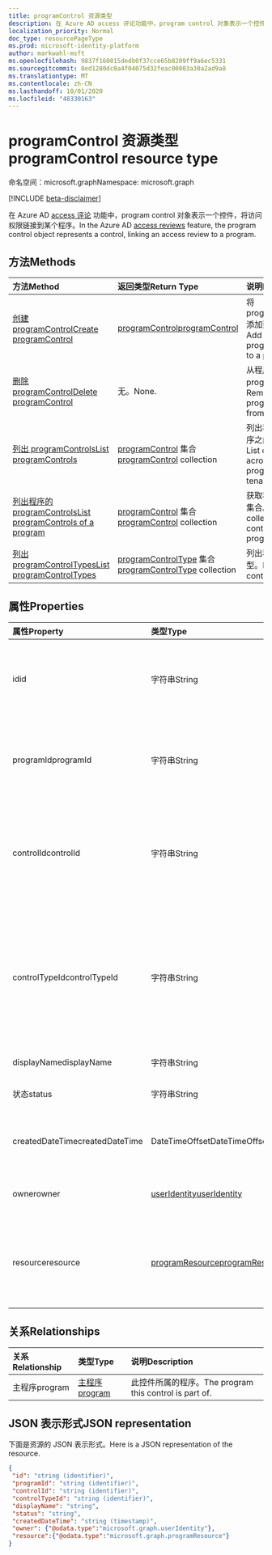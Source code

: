```yaml
---
title: programControl 资源类型
description: 在 Azure AD access 评论功能中，program control 对象表示一个控件，将访问权限链接到某个程序。
localization_priority: Normal
doc_type: resourcePageType
ms.prod: microsoft-identity-platform
author: markwahl-msft
ms.openlocfilehash: 9837f160015dedb0f37cce65b8209ff9a6ec5331
ms.sourcegitcommit: 8ed1280dc0a4f04075d32feac00003a30a2ad9a8
ms.translationtype: MT
ms.contentlocale: zh-CN
ms.lasthandoff: 10/01/2020
ms.locfileid: "48330163"
---
```

# <a name="programcontrol-resource-type"></a><span data-ttu-id="f5f46-103">programControl 资源类型</span><span class="sxs-lookup"><span data-stu-id="f5f46-103">programControl resource type</span></span>

<span data-ttu-id="f5f46-104">命名空间：microsoft.graph</span><span class="sxs-lookup"><span data-stu-id="f5f46-104">Namespace: microsoft.graph</span></span>

[!INCLUDE [beta-disclaimer](../../includes/beta-disclaimer.md)]

<span data-ttu-id="f5f46-105">在 Azure AD [access 评论](accessreviews-root.md) 功能中，program control 对象表示一个控件，将访问权限链接到某个程序。</span><span class="sxs-lookup"><span data-stu-id="f5f46-105">In the Azure AD [access reviews](accessreviews-root.md) feature, the program control object represents a control, linking an access review to a program.</span></span>


## <a name="methods"></a><span data-ttu-id="f5f46-106">方法</span><span class="sxs-lookup"><span data-stu-id="f5f46-106">Methods</span></span>

| <span data-ttu-id="f5f46-107">方法</span><span class="sxs-lookup"><span data-stu-id="f5f46-107">Method</span></span> | <span data-ttu-id="f5f46-108">返回类型</span><span class="sxs-lookup"><span data-stu-id="f5f46-108">Return Type</span></span> | <span data-ttu-id="f5f46-109">说明</span><span class="sxs-lookup"><span data-stu-id="f5f46-109">Description</span></span> |
|:------ |:----------- |:----------- |
| [<span data-ttu-id="f5f46-110">创建 programControl</span><span class="sxs-lookup"><span data-stu-id="f5f46-110">Create programControl</span></span>](../api/programcontrol-create.md) |    [<span data-ttu-id="f5f46-111">programControl</span><span class="sxs-lookup"><span data-stu-id="f5f46-111">programControl</span></span>](programcontrol.md) |   <span data-ttu-id="f5f46-112">将 programControl 添加到程序中。</span><span class="sxs-lookup"><span data-stu-id="f5f46-112">Add a programControl to a program.</span></span> |
| [<span data-ttu-id="f5f46-113">删除 programControl</span><span class="sxs-lookup"><span data-stu-id="f5f46-113">Delete programControl</span></span>](../api/programcontrol-delete.md) | <span data-ttu-id="f5f46-114">无。</span><span class="sxs-lookup"><span data-stu-id="f5f46-114">None.</span></span> | <span data-ttu-id="f5f46-115">从程序中删除 programControl。</span><span class="sxs-lookup"><span data-stu-id="f5f46-115">Remove a programControl from a program.</span></span> |
| [<span data-ttu-id="f5f46-116">列出 programControls</span><span class="sxs-lookup"><span data-stu-id="f5f46-116">List programControls</span></span>](../api/programcontrol-list.md) | <span data-ttu-id="f5f46-117">[programControl](programcontrol.md) 集合</span><span class="sxs-lookup"><span data-stu-id="f5f46-117">[programControl](programcontrol.md) collection</span></span> | <span data-ttu-id="f5f46-118">列出租户中所有程序之间的控件。</span><span class="sxs-lookup"><span data-stu-id="f5f46-118">List controls across all programs in the tenant.</span></span> |
| [<span data-ttu-id="f5f46-119">列出程序的 programControls</span><span class="sxs-lookup"><span data-stu-id="f5f46-119">List programControls of a program</span></span>](../api/program-listcontrols.md) | <span data-ttu-id="f5f46-120">[programControl](programcontrol.md) 集合</span><span class="sxs-lookup"><span data-stu-id="f5f46-120">[programControl](programcontrol.md) collection</span></span> |    <span data-ttu-id="f5f46-121">获取程序的控件的集合。</span><span class="sxs-lookup"><span data-stu-id="f5f46-121">Get a collection of the controls of a program.</span></span> |
| [<span data-ttu-id="f5f46-122">列出 programControlTypes</span><span class="sxs-lookup"><span data-stu-id="f5f46-122">List programControlTypes</span></span>](../api/programcontroltype-list.md) | <span data-ttu-id="f5f46-123">[programControlType](programcontroltype.md) 集合</span><span class="sxs-lookup"><span data-stu-id="f5f46-123">[programControlType](programcontroltype.md) collection</span></span>| <span data-ttu-id="f5f46-124">列出程序控制类型。</span><span class="sxs-lookup"><span data-stu-id="f5f46-124">List program control types.</span></span> |

## <a name="properties"></a><span data-ttu-id="f5f46-125">属性</span><span class="sxs-lookup"><span data-stu-id="f5f46-125">Properties</span></span>

| <span data-ttu-id="f5f46-126">属性</span><span class="sxs-lookup"><span data-stu-id="f5f46-126">Property</span></span> | <span data-ttu-id="f5f46-127">类型</span><span class="sxs-lookup"><span data-stu-id="f5f46-127">Type</span></span>   | <span data-ttu-id="f5f46-128">说明</span><span class="sxs-lookup"><span data-stu-id="f5f46-128">Description</span></span> |
|:-------- |:---- |:----------- |
| <span data-ttu-id="f5f46-129">id</span><span class="sxs-lookup"><span data-stu-id="f5f46-129">id</span></span> | <span data-ttu-id="f5f46-130">字符串</span><span class="sxs-lookup"><span data-stu-id="f5f46-130">String</span></span> | <span data-ttu-id="f5f46-131">程序和控件之间的链接的功能分配的标识符。</span><span class="sxs-lookup"><span data-stu-id="f5f46-131">The feature-assigned identifier of the link between program and control.</span></span> |
| <span data-ttu-id="f5f46-132">programId</span><span class="sxs-lookup"><span data-stu-id="f5f46-132">programId</span></span> | <span data-ttu-id="f5f46-133">字符串</span><span class="sxs-lookup"><span data-stu-id="f5f46-133">String</span></span> | <span data-ttu-id="f5f46-134">此控件所属程序的 programId。</span><span class="sxs-lookup"><span data-stu-id="f5f46-134">The programId of the program this control is a part of.</span></span> <span data-ttu-id="f5f46-135">创建时为必需项。</span><span class="sxs-lookup"><span data-stu-id="f5f46-135">Required on create.</span></span> |
| <span data-ttu-id="f5f46-136">controlId</span><span class="sxs-lookup"><span data-stu-id="f5f46-136">controlId</span></span> | <span data-ttu-id="f5f46-137">字符串</span><span class="sxs-lookup"><span data-stu-id="f5f46-137">String</span></span> | <span data-ttu-id="f5f46-138">控件的 controlId，特别是 access 评审的标识符。</span><span class="sxs-lookup"><span data-stu-id="f5f46-138">The controlId of the control, in particular the identifier of an access review.</span></span> <span data-ttu-id="f5f46-139">创建时为必需项。</span><span class="sxs-lookup"><span data-stu-id="f5f46-139">Required on create.</span></span> |
| <span data-ttu-id="f5f46-140">controlTypeId</span><span class="sxs-lookup"><span data-stu-id="f5f46-140">controlTypeId</span></span> | <span data-ttu-id="f5f46-141">字符串</span><span class="sxs-lookup"><span data-stu-id="f5f46-141">String</span></span> | <span data-ttu-id="f5f46-142">ProgramControlType 标识程序控制的类型-例如，链接到来宾访问审阅的控件。</span><span class="sxs-lookup"><span data-stu-id="f5f46-142">The programControlType identifies the type of program control - for example, a control linking to guest access reviews.</span></span> <span data-ttu-id="f5f46-143">创建时为必需项。</span><span class="sxs-lookup"><span data-stu-id="f5f46-143">Required on create.</span></span> |
| <span data-ttu-id="f5f46-144">displayName</span><span class="sxs-lookup"><span data-stu-id="f5f46-144">displayName</span></span> | <span data-ttu-id="f5f46-145">字符串</span><span class="sxs-lookup"><span data-stu-id="f5f46-145">String</span></span> | <span data-ttu-id="f5f46-146">控件的名称。</span><span class="sxs-lookup"><span data-stu-id="f5f46-146">The name of the control.</span></span> |
| <span data-ttu-id="f5f46-147">状态</span><span class="sxs-lookup"><span data-stu-id="f5f46-147">status</span></span> | <span data-ttu-id="f5f46-148">字符串</span><span class="sxs-lookup"><span data-stu-id="f5f46-148">String</span></span> | <span data-ttu-id="f5f46-149">控件的生命周期状态。</span><span class="sxs-lookup"><span data-stu-id="f5f46-149">The life cycle status of the control.</span></span> |
| <span data-ttu-id="f5f46-150">createdDateTime</span><span class="sxs-lookup"><span data-stu-id="f5f46-150">createdDateTime</span></span> | <span data-ttu-id="f5f46-151">DateTimeOffset</span><span class="sxs-lookup"><span data-stu-id="f5f46-151">DateTimeOffset</span></span> | <span data-ttu-id="f5f46-152">程序控件的创建日期和时间。</span><span class="sxs-lookup"><span data-stu-id="f5f46-152">The creation date and time of the program control.</span></span> |
| <span data-ttu-id="f5f46-153">owner</span><span class="sxs-lookup"><span data-stu-id="f5f46-153">owner</span></span> | [<span data-ttu-id="f5f46-154">userIdentity</span><span class="sxs-lookup"><span data-stu-id="f5f46-154">userIdentity</span></span>](useridentity.md) | <span data-ttu-id="f5f46-155">创建程序控件的用户。</span><span class="sxs-lookup"><span data-stu-id="f5f46-155">The user who created the program control.</span></span> |
| <span data-ttu-id="f5f46-156">resource</span><span class="sxs-lookup"><span data-stu-id="f5f46-156">resource</span></span> | [<span data-ttu-id="f5f46-157">programResource</span><span class="sxs-lookup"><span data-stu-id="f5f46-157">programResource</span></span>](programresource.md) | <span data-ttu-id="f5f46-158">由该程序控件的访问审核作为目标的资源、组或应用程序。</span><span class="sxs-lookup"><span data-stu-id="f5f46-158">The resource, a group or an app, targeted by this program control's access review.</span></span> |

## <a name="relationships"></a><span data-ttu-id="f5f46-159">关系</span><span class="sxs-lookup"><span data-stu-id="f5f46-159">Relationships</span></span>

| <span data-ttu-id="f5f46-160">关系</span><span class="sxs-lookup"><span data-stu-id="f5f46-160">Relationship</span></span> | <span data-ttu-id="f5f46-161">类型</span><span class="sxs-lookup"><span data-stu-id="f5f46-161">Type</span></span>   | <span data-ttu-id="f5f46-162">说明</span><span class="sxs-lookup"><span data-stu-id="f5f46-162">Description</span></span> |
|:------------ |:---- |:----------- |
| <span data-ttu-id="f5f46-163">主程序</span><span class="sxs-lookup"><span data-stu-id="f5f46-163">program</span></span> | [<span data-ttu-id="f5f46-164">主程序</span><span class="sxs-lookup"><span data-stu-id="f5f46-164">program</span></span>](program.md) | <span data-ttu-id="f5f46-165">此控件所属的程序。</span><span class="sxs-lookup"><span data-stu-id="f5f46-165">The program this control is part of.</span></span> |

## <a name="json-representation"></a><span data-ttu-id="f5f46-166">JSON 表示形式</span><span class="sxs-lookup"><span data-stu-id="f5f46-166">JSON representation</span></span>

<span data-ttu-id="f5f46-167">下面是资源的 JSON 表示形式。</span><span class="sxs-lookup"><span data-stu-id="f5f46-167">Here is a JSON representation of the resource.</span></span>

<!-- {
  "blockType": "resource",
  "optionalProperties": [

  ],
  "keyProperty": "id",
  "@odata.type": "microsoft.graph.programControl"
}-->

```json
{
 "id": "string (identifier)",
 "programId": "string (identifier)",
 "controlId": "string (identifier)",
 "controlTypeId": "string (identifier)",
 "displayName": "string",
 "status": "string",
 "createdDateTime": "string (timestamp)",
 "owner": {"@odata.type":"microsoft.graph.userIdentity"},
 "resource":{"@odata.type":"microsoft.graph.programResource"}
}
```
<!--
{
  "type": "#page.annotation",
  "description": "programControl resource",
  "keywords": "",
  "section": "documentation",
  "tocPath": "",
  "suppressions": []
}
-->


